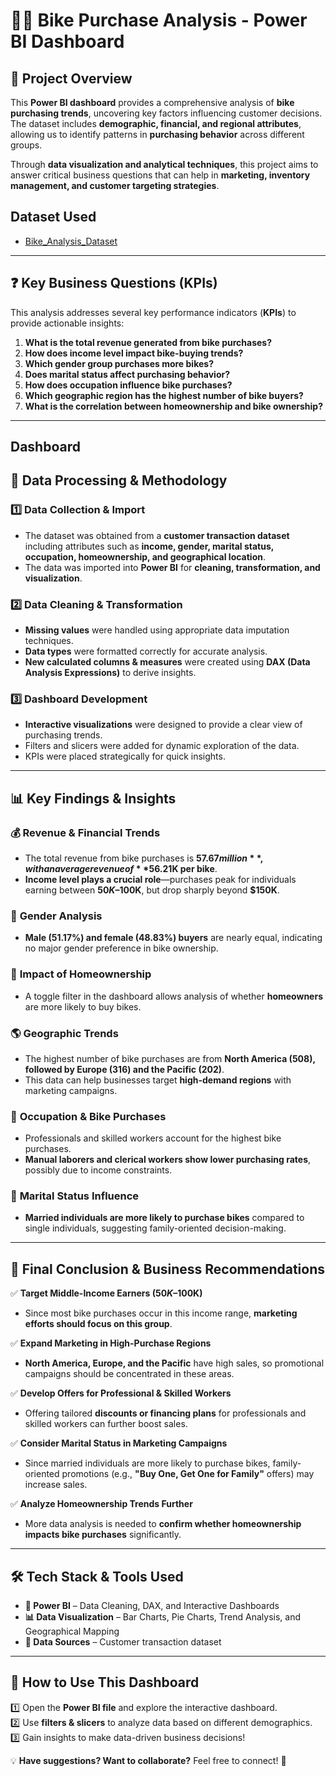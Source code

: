 # 🚴‍♂️ Bike Purchase Analysis - Power BI Dashboard  

## 📌 Project Overview  
This **Power BI dashboard** provides a comprehensive analysis of **bike purchasing trends**, uncovering key factors influencing customer decisions. The dataset includes **demographic, financial, and regional attributes**, allowing us to identify patterns in **purchasing behavior** across different groups.  

Through **data visualization and analytical techniques**, this project aims to answer critical business questions that can help in **marketing, inventory management, and customer targeting strategies**.  

## Dataset Used
- <a href = "https://github.com/johnonyebuchi91/PowerBi-Projects/blob/main/Bike%20Purchase%20Analysis.pbix"> Bike_Analysis_Dataset</a>
---

## ❓ Key Business Questions (KPIs)  
This analysis addresses several key performance indicators (**KPIs**) to provide actionable insights:  

1. **What is the total revenue generated from bike purchases?**  
2. **How does income level impact bike-buying trends?**  
3. **Which gender group purchases more bikes?**  
4. **Does marital status affect purchasing behavior?**  
5. **How does occupation influence bike purchases?**  
6. **Which geographic region has the highest number of bike buyers?**  
7. **What is the correlation between homeownership and bike ownership?**  

---
## Dashboard


## 🔄 Data Processing & Methodology  

### 1️⃣ **Data Collection & Import**  
- The dataset was obtained from a **customer transaction dataset** including attributes such as **income, gender, marital status, occupation, homeownership, and geographical location**.  
- The data was imported into **Power BI** for **cleaning, transformation, and visualization**.  

### 2️⃣ **Data Cleaning & Transformation**  
- **Missing values** were handled using appropriate data imputation techniques.  
- **Data types** were formatted correctly for accurate analysis.  
- **New calculated columns & measures** were created using **DAX (Data Analysis Expressions)** to derive insights.  

### 3️⃣ **Dashboard Development**  
- **Interactive visualizations** were designed to provide a clear view of purchasing trends.  
- Filters and slicers were added for dynamic exploration of the data.  
- KPIs were placed strategically for quick insights.  

---

## 📊 Key Findings & Insights  

### 💰 **Revenue & Financial Trends**  
- The total revenue from bike purchases is **$57.67 million**, with an average revenue of **$56.21K per bike**.  
- **Income level plays a crucial role**—purchases peak for individuals earning between **$50K–$100K**, but drop sharply beyond **$150K**.  

### 👬 **Gender Analysis**  
- **Male (51.17%) and female (48.83%) buyers** are nearly equal, indicating no major gender preference in bike ownership.  

### 🏡 **Impact of Homeownership**  
- A toggle filter in the dashboard allows analysis of whether **homeowners** are more likely to buy bikes.  

### 🌎 **Geographic Trends**  
- The highest number of bike purchases are from **North America (508), followed by Europe (316) and the Pacific (202)**.  
- This data can help businesses target **high-demand regions** with marketing campaigns.  

### 💼 **Occupation & Bike Purchases**  
- Professionals and skilled workers account for the highest bike purchases.  
- **Manual laborers and clerical workers show lower purchasing rates**, possibly due to income constraints.  

### 💍 **Marital Status Influence**  
- **Married individuals are more likely to purchase bikes** compared to single individuals, suggesting family-oriented decision-making.  

---

## 📌 Final Conclusion & Business Recommendations  

✅ **Target Middle-Income Earners ($50K–$100K)**  
   - Since most bike purchases occur in this income range, **marketing efforts should focus on this group**.  

✅ **Expand Marketing in High-Purchase Regions**  
   - **North America, Europe, and the Pacific** have high sales, so promotional campaigns should be concentrated in these areas.  

✅ **Develop Offers for Professional & Skilled Workers**  
   - Offering tailored **discounts or financing plans** for professionals and skilled workers can further boost sales.  

✅ **Consider Marital Status in Marketing Campaigns**  
   - Since married individuals are more likely to purchase bikes, family-oriented promotions (e.g., **"Buy One, Get One for Family"** offers) may increase sales.  

✅ **Analyze Homeownership Trends Further**  
   - More data analysis is needed to **confirm whether homeownership impacts bike purchases** significantly.  

---

## 🛠 Tech Stack & Tools Used  
- **🔵 Power BI** – Data Cleaning, DAX, and Interactive Dashboards  
- **📊 Data Visualization** – Bar Charts, Pie Charts, Trend Analysis, and Geographical Mapping  
- **📂 Data Sources** – Customer transaction dataset  

---

## 📂 How to Use This Dashboard  
1️⃣ Open the **Power BI file** and explore the interactive dashboard.  
2️⃣ Use **filters & slicers** to analyze data based on different demographics.  
3️⃣ Gain insights to make data-driven business decisions!  

💡 **Have suggestions? Want to collaborate?** Feel free to connect! 🚀  
